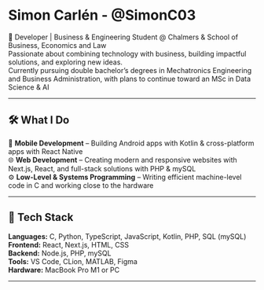 # Simon Carlén - @SimonC03

🚀 Developer | Business & Engineering Student @ Chalmers & School of Business, Economics and Law  
Passionate about combining technology with business, building impactful solutions, and exploring new ideas.  
Currently pursuing double bachelor’s degrees in Mechatronics Engineering and Business Administration, with plans to continue toward an MSc in Data Science & AI

---

## 🛠 What I Do  
📱 **Mobile Development** – Building Android apps with Kotlin & cross-platform apps with React Native  
🌐 **Web Development** – Creating modern and responsive websites with Next.js, React, and full-stack solutions with PHP & mySQL  
⚙️ **Low-Level & Systems Programming** – Writing efficient machine-level code in C and working close to the hardware  

---

## 🔧 Tech Stack
**Languages:** C, Python, TypeScript, JavaScript, Kotlin, PHP, SQL (mySQL)  
**Frontend:** React, Next.js, HTML, CSS  
**Backend:** Node.js, PHP, mySQL  
**Tools:** VS Code, CLion, MATLAB, Figma  
**Hardware:** MacBook Pro M1 or PC  

---
